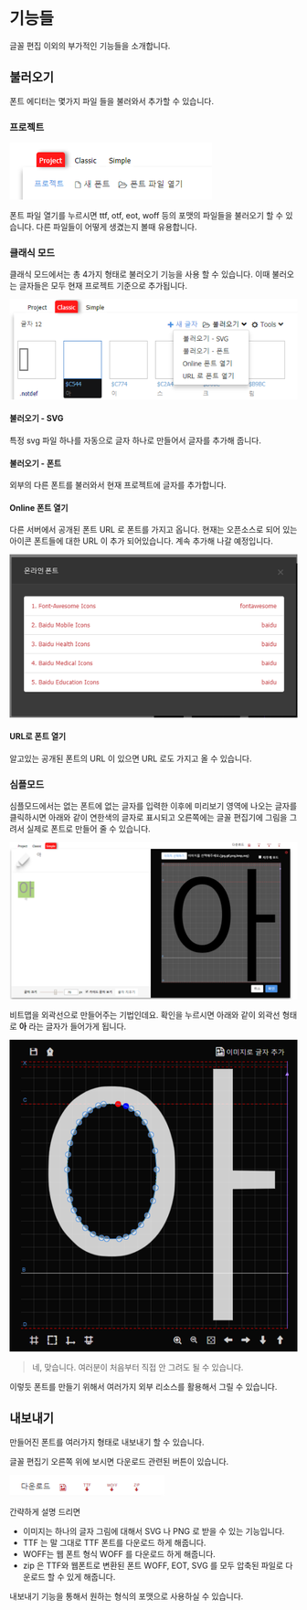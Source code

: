 # 기능들

글꼴 편집 이외의 부가적인 기능들을 소개합니다.

## 불러오기

폰트 에디터는 몇가지 파일 들을 불러와서 추가할 수 있습니다.

### 프로젝트

![](/assets/import-font.png)

폰트 파일 열기를 누르시면  ttf, otf, eot, woff 등의 포맷의 파일들을 불러오기 할 수 있습니다.  다른 파일들이 어떻게 생겼는지 볼때 유용합니다.

### 클래식 모드

클래식 모드에서는  총 4가지 형태로 불러오기 기능을 사용 할 수 있습니다.  이때 불러오는 글자들은 모두 현재 프로젝트 기준으로 추가됩니다.

![](/assets/import-glyph.png)

#### 불러오기 - SVG

특정 svg 파일 하나를 자동으로 글자 하나로 만들어서 글자를 추가해 줍니다.

#### 불러오기 - 폰트

외부의 다른 폰트를 불러와서  현재 프로젝트에 글자를 추가합니다.

#### Online 폰트 열기

다른 서버에서 공개된 폰트 URL 로  폰트를 가지고 옵니다.  현재는 오픈소스로 되어 있는 아이콘 폰트들에 대한 URL 이 추가 되어있습니다.  계속 추가해 나갈 예정입니다.

![](/assets/import-online-font.png)

#### URL로 폰트 열기

알고있는 공개된 폰트의 URL 이 있으면 URL 로도 가지고 올 수 있습니다.

### 심플모드

심플모드에서는 없는 폰트에 없는 글자를 입력한 이후에  미리보기 영역에 나오는 글자를 클릭하시면  아래와 같이 연한색의 글자로 표시되고 오른쪽에는 글꼴 편집기에 그림을 그려서 실제로 폰트로 만들어 줄 수 있습니다.

![](/assets/import-bitmap.png)

비트맵을  외곽선으로 만들어주는 기법인데요.   확인을 누르시면 아래와 같이 외곽선 형태로  **아**  라는 글자가 들어가게 됩니다.

![](/assets/draw-outline.png)

> 네, 맞습니다. 여러분이 처음부터 직접 안 그려도 될 수 있습니다.

이렇듯 폰트를 만들기 위해서 여러가지 외부 리소스를 활용해서 그릴 수 있습니다.

## 내보내기

만들어진 폰트를 여러가지 형태로 내보내기 할 수 있습니다.

글꼴 편집기 오른쪽 위에 보시면 다운로드 관련된 버튼이 있습니다.

![](/assets/download.png)

간략하게 설명 드리면

* 이미지는  하나의 글자 그림에 대해서 SVG 나 PNG 로 받을 수 있는 기능입니다. 
* TTF 는  말 그대로 TTF 폰트를 다운로드 하게 해줍니다. 
* WOFF는 웹 폰트 형식 WOFF 를 다운로드 하게 해줍니다.
* zip 은  TTF와  웹폰트로 변환된 폰트  WOFF, EOT, SVG  를 모두 압축된 파일로 다운로드 할 수 있게 해줍니다. 

내보내기 기능을 통해서 원하는 형식의 포맷으로 사용하실 수 있습니다.

